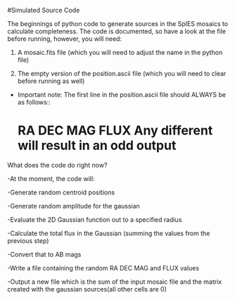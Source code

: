 #Simulated Source Code

The beginnings of python code to generate sources in the SpIES mosaics to calculate completeness.
The code is documented, so have a look at the file before running, however, you will need:

1. A mosaic.fits file (which you will need to adjust the name in the python file)
 
2. The empty version of the position.ascii file (which you will need to clear before running as well)

 - Important note: The first line in the position.ascii file should ALWAYS be as follows::
   # RA DEC MAG FLUX  Any different will result in an odd output

 

What does the code do right now?

-At the moment, the code will:

  -Generate random centroid positions

  -Generate random amplitude for the gaussian

  -Evaluate the 2D Gaussian function out to a specified radius

  -Calculate the total flux in the Gaussian (summing the values from the previous step)

  -Convert that to AB mags

  -Write a file containing the random RA DEC MAG and FLUX values

  -Output a new file which is the sum of the input mosaic file and the matrix created with the gaussian sources(all other cells are 0)
  
